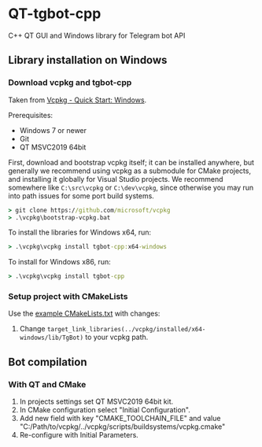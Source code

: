 # QT-tgbot-cpp
C++ QT GUI and Windows library for Telegram bot API
## Library installation on Windows

### Download vcpkg and tgbot-cpp

Taken from [Vcpkg - Quick Start: Windows](https://github.com/Microsoft/vcpkg/#quick-start-windows).

Prerequisites:
- Windows 7 or newer
- Git
- QT MSVC2019 64bit

First, download and bootstrap vcpkg itself; it can be installed anywhere, but generally we recommend using vcpkg as a submodule for CMake projects, and installing it globally for Visual Studio projects. We recommend somewhere like `C:\src\vcpkg` or `C:\dev\vcpkg`, since otherwise you may run into path issues for some port build systems.

```cmd
> git clone https://github.com/microsoft/vcpkg
> .\vcpkg\bootstrap-vcpkg.bat
```

To install the libraries for Windows x64, run:

```cmd
> .\vcpkg\vcpkg install tgbot-cpp:x64-windows
```
To install for Windows x86, run:

```cmd
> .\vcpkg\vcpkg install tgbot-cpp
```


### Setup project with CMakeLists

Use the [example CMakeLists.txt](/CMakeLists.txt) with changes:

1. Change `target_link_libraries(../vcpkg/installed/x64-windows/lib/TgBot)` to your vcpkg path.

## Bot compilation

### With QT and CMake

1. In projects settings set QT MSVC2019 64bit kit. 
2. In CMake configuration select "Initial Configuration".
3. Add new field with key "CMAKE_TOOLCHAIN_FILE" and value "C:/Path/to/vcpkg/../vcpkg/scripts/buildsystems/vcpkg.cmake" 
4. Re-configure with Initial Parameters.



